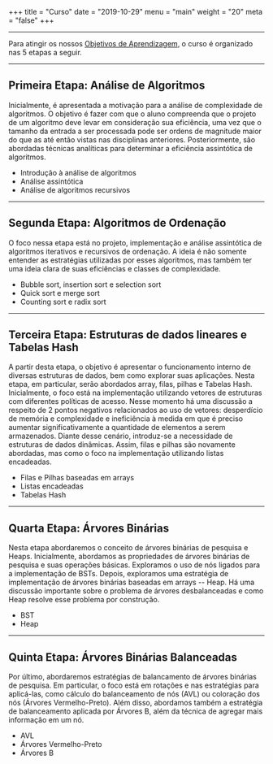 +++
title = "Curso"
date = "2019-10-29"
menu = "main"
weight = "20"
meta = "false"
+++

***

Para atingir os nossos <a class="external" href="https://joaoarthurbm.github.io/eda/objetivos/">Objetivos de Aprendizagem</a>, o curso é organizado nas 5 etapas a seguir.

---

## Primeira Etapa: Análise de Algoritmos

Inicialmente, é apresentada a motivação para a análise de complexidade de algoritmos. O objetivo é fazer com que o aluno compreenda que o projeto de um algoritmo deve levar em consideração sua eficiência, uma vez que o tamanho da entrada a ser processada pode ser ordens de magnitude maior do que as até então vistas nas disciplinas anteriores. Posteriormente, são abordadas técnicas analíticas para determinar a eficiência assintótica de algoritmos.

* Introdução à análise de algoritmos
* Análise assintótica
* Análise de algoritmos recursivos

---

## Segunda Etapa: Algoritmos de Ordenação

O foco nessa etapa está no projeto, implementação e análise assintótica de algoritmos iterativos e recursivos de ordenação. A ideia é não somente entender as estratégias utilizadas por esses algoritmos, mas também ter uma ideia clara de suas eficiências e classes de complexidade. 

* Bubble sort, insertion sort e selection sort
* Quick sort e merge sort
* Counting sort e radix sort

---

## Terceira Etapa: Estruturas de dados lineares e Tabelas Hash

A partir desta etapa, o objetivo é apresentar o funcionamento interno de diversas estruturas de dados, bem como explorar suas aplicações. Nesta etapa, em particular, serão abordados array, filas, pilhas e Tabelas Hash. Inicialmente, o foco está na implementação utilizando vetores de estruturas com diferentes políticas de acesso. Nesse momento há uma discussão a respeito de 2 pontos negativos relacionados ao uso de vetores: desperdício de memória e complexidade e ineficiência à medida em que é preciso aumentar significativamente a quantidade de elementos a serem armazenados. Diante desse cenário, introduz-se a necessidade de estruturas de dados dinâmicas. Assim, filas e pilhas são novamente abordadas, mas como o foco na implementação utilizando listas encadeadas.

* Filas e Pilhas baseadas em arrays
* Listas encadeadas
* Tabelas Hash

---

## Quarta Etapa: Árvores Binárias

Nesta etapa abordaremos o conceito de árvores binárias de pesquisa e Heaps. Inicialmente, abordamos as propriedades de árvores binárias de pesquisa e suas operações básicas. Exploramos o uso de nós ligados para a implementação de BSTs. Depois, exploramos uma estratégia de implementação de árvores binárias baseadas em arrays -- Heap. Há uma discussão importante sobre o problema de árvores desbalanceadas e como Heap resolve esse problema por construção.

* BST
* Heap

---

## Quinta Etapa: Árvores Binárias Balanceadas

Por último, abordaremos estratégias de balancamento de árvores binárias de pesquisa. Em particular, o foco está em rotações e nas estratégias para aplicá-las, como cálculo do balanceamento de nós (AVL) ou coloração dos nós (Árvores Vermelho-Preto). Além disso, abordamos também a estratégia de balanceamento aplicada por Árvores B, além da técnica de agregar mais informação em um nó.

* AVL
* Árvores Vermelho-Preto
* Árvores B
